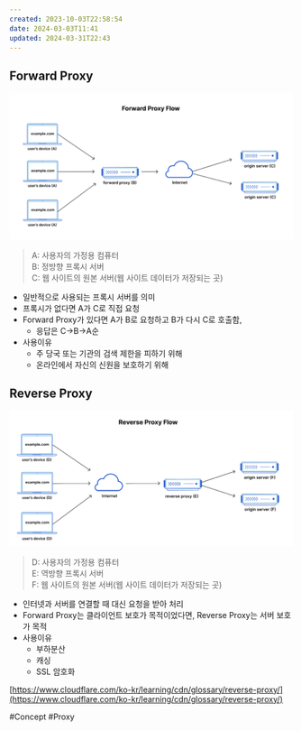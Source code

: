 ```yaml
---
created: 2023-10-03T22:58:54
date: 2024-03-03T11:41
updated: 2024-03-31T22:43
---
```

## Forward Proxy

![Pasted image 20231003225905](real-resource-image/Pasted%20image%2020231003225905.png)

> A: 사용자의 가정용 컴퓨터  
> B: 정방향 프록시 서버  
> C: 웹 사이트의 원본 서버(웹 사이트 데이터가 저장되는 곳)

- 일반적으로 사용되는 프록시 서버를 의미
- 프록시가 없다면 A가 C로 직접 요청
- Forward Proxy가 있다면 A가 B로 요청하고 B가 다시 C로 호출함,
    - 응답은 C->B->A순
- 사용이유
    - 주 당국 또는 기관의 검색 제한을 피하기 위해
    - 온라인에서 자신의 신원을 보호하기 위해

## Reverse Proxy

![Pasted image 20231003225917](real-resource-image/Pasted%20image%2020231003225917.png)

> D: 사용자의 가정용 컴퓨터  
> E: 역방향 프록시 서버  
> F: 웹 사이트의 원본 서버(웹 사이트 데이터가 저장되는 곳)

- 인터넷과 서버를 연결할 때 대신 요청을 받아 처리
- Forward Proxy는 클라이언트 보호가 목적이었다면, Reverse Proxy는 서버 보호가 목적
- 사용이유
    - 부하분산
    - 캐싱
    - SSL 암호화

[https://www.cloudflare.com/ko-kr/learning/cdn/glossary/reverse-proxy/](https://www.cloudflare.com/ko-kr/learning/cdn/glossary/reverse-proxy/)


#Concept 
#Proxy